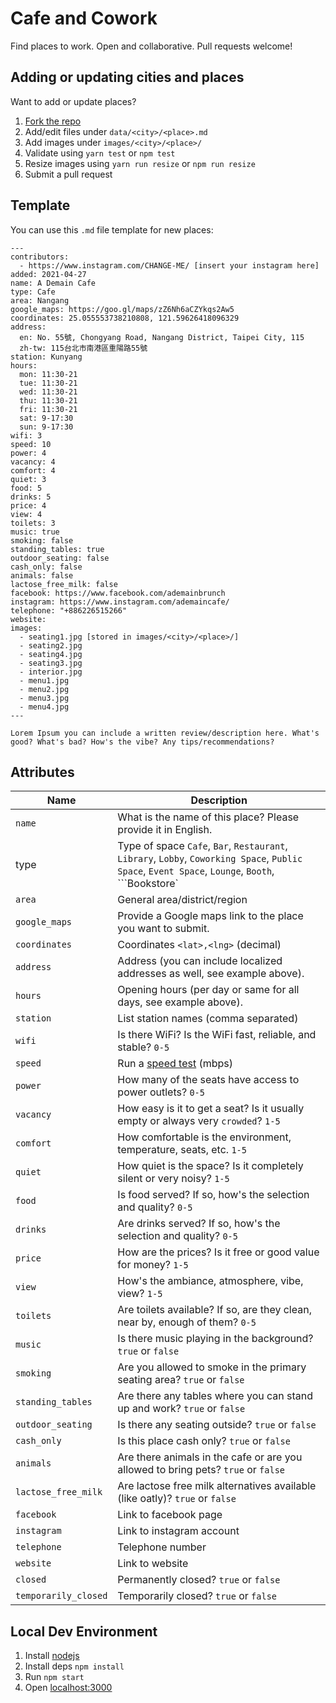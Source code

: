 # Cafe and Cowork
Find places to work. Open and collaborative. Pull requests welcome!

## Adding or updating cities and places
Want to add or update places?
1. [Fork the repo](fork)
2. Add/edit files under `data/<city>/<place>.md`
3. Add images under `images/<city>/<place>/`
4. Validate using `yarn test` or `npm test`
5. Resize images using `yarn run resize` or `npm run resize`
6. Submit a pull request

## Template
You can use this `.md` file template for new places:

```
---
contributors:
  - https://www.instagram.com/CHANGE-ME/ [insert your instagram here]
added: 2021-04-27
name: A Demain Cafe
type: Cafe
area: Nangang
google_maps: https://goo.gl/maps/zZ6Nh6aCZYkqs2Aw5
coordinates: 25.055553738210808, 121.59626418096329
address:
  en: No. 55號, Chongyang Road, Nangang District, Taipei City, 115
  zh-tw: 115台北市南港區重陽路55號
station: Kunyang
hours:
  mon: 11:30-21
  tue: 11:30-21
  wed: 11:30-21
  thu: 11:30-21
  fri: 11:30-21
  sat: 9-17:30
  sun: 9-17:30
wifi: 3
speed: 10
power: 4
vacancy: 4
comfort: 4
quiet: 3
food: 5
drinks: 5
price: 4
view: 4
toilets: 3
music: true
smoking: false
standing_tables: true
outdoor_seating: false
cash_only: false
animals: false
lactose_free_milk: false
facebook: https://www.facebook.com/ademainbrunch
instagram: https://www.instagram.com/ademaincafe/
telephone: "+886226515266"
website: 
images:
  - seating1.jpg [stored in images/<city>/<place>/]
  - seating2.jpg
  - seating4.jpg
  - seating3.jpg
  - interior.jpg
  - menu1.jpg
  - menu2.jpg
  - menu3.jpg
  - menu4.jpg
---

Lorem Ipsum you can include a written review/description here. What's good? What's bad? How's the vibe? Any tips/recommendations?

```
## Attributes
Name|Description
--|--
`name`|What is the name of this place? Please provide it in English.
type|Type of space `Cafe`, `Bar`, `Restaurant`, `Library`, `Lobby`, `Coworking Space`, `Public Space`, `Event Space`, `Lounge`, `Booth`, ```Bookstore`
`area`|General area/district/region
`google_maps`|Provide a Google maps link to the place you want to submit.
`coordinates`|Coordinates `<lat>,<lng>` (decimal)
`address`|Address (you can include localized addresses as well, see example above).
`hours`|Opening hours (per day or same for all days, see example above).
`station`|List station names (comma separated)
`wifi`|Is there WiFi? Is the WiFi fast, reliable, and stable? `0-5`
`speed`|Run a [speed test](https://fast.com) (mbps)
`power`|How many of the seats have access to power outlets? `0-5`
`vacancy`|How easy is it to get a seat? Is it usually empty or always very `crowded`? `1-5`
`comfort`|How comfortable is the environment, temperature, seats, etc. `1-5`
`quiet`|How quiet is the space? Is it completely silent or very noisy? `1-5`
`food`|Is food served? If so, how's the selection and quality? `0-5`
`drinks`|Are drinks served? If so, how's the selection and quality? `0-5`
`price`|How are the prices? Is it free or good value for money? `1-5`
`view`|How's the ambiance, atmosphere, vibe, view? `1-5`
`toilets`|Are toilets available? If so, are they clean, near by, enough of them? `0-5`
`music`|Is there music playing in the background? `true` or `false`
`smoking`|Are you allowed to smoke in the primary seating area? `true` or `false`
`standing_tables`|Are there any tables where you can stand up and work? `true` or `false`
`outdoor_seating`|Is there any seating outside? `true` or `false`
`cash_only`|Is this place cash only? `true` or `false`
`animals`|Are there animals in the cafe or are you allowed to bring pets? `true` or `false`
`lactose_free_milk`|Are lactose free milk alternatives available (like oatly)? `true` or `false`
`facebook`|Link to facebook page
`instagram`|Link to instagram account
`telephone`|Telephone number
`website`|Link to website
`closed`|Permanently closed? `true` or `false`
`temporarily_closed`|Temporarily closed? `true` or `false`

## Local Dev Environment
1. Install [nodejs](https://nodejs.org/en/)
2. Install deps `npm install`
3. Run `npm start`
4. Open [localhost:3000](http://localhost:3000)
